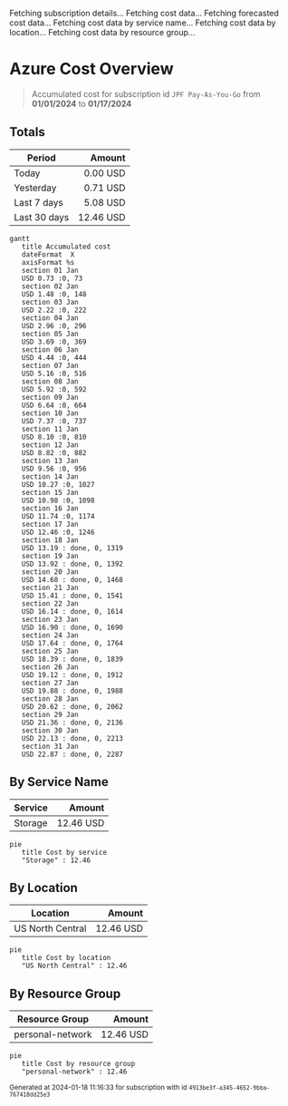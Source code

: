 Fetching subscription details...
Fetching cost data...
Fetching forecasted cost data...
Fetching cost data by service name...
Fetching cost data by location...
Fetching cost data by resource group...
# Azure Cost Overview

> Accumulated cost for subscription id `JPF Pay-As-You-Go` from **01/01/2024** to **01/17/2024**

## Totals

|Period|Amount|
|---|---:|
|Today|0.00 USD|
|Yesterday|0.71 USD|
|Last 7 days|5.08 USD|
|Last 30 days|12.46 USD|

```mermaid
gantt
   title Accumulated cost
   dateFormat  X
   axisFormat %s
   section 01 Jan
   USD 0.73 :0, 73
   section 02 Jan
   USD 1.48 :0, 148
   section 03 Jan
   USD 2.22 :0, 222
   section 04 Jan
   USD 2.96 :0, 296
   section 05 Jan
   USD 3.69 :0, 369
   section 06 Jan
   USD 4.44 :0, 444
   section 07 Jan
   USD 5.16 :0, 516
   section 08 Jan
   USD 5.92 :0, 592
   section 09 Jan
   USD 6.64 :0, 664
   section 10 Jan
   USD 7.37 :0, 737
   section 11 Jan
   USD 8.10 :0, 810
   section 12 Jan
   USD 8.82 :0, 882
   section 13 Jan
   USD 9.56 :0, 956
   section 14 Jan
   USD 10.27 :0, 1027
   section 15 Jan
   USD 10.98 :0, 1098
   section 16 Jan
   USD 11.74 :0, 1174
   section 17 Jan
   USD 12.46 :0, 1246
   section 18 Jan
   USD 13.19 : done, 0, 1319
   section 19 Jan
   USD 13.92 : done, 0, 1392
   section 20 Jan
   USD 14.68 : done, 0, 1468
   section 21 Jan
   USD 15.41 : done, 0, 1541
   section 22 Jan
   USD 16.14 : done, 0, 1614
   section 23 Jan
   USD 16.90 : done, 0, 1690
   section 24 Jan
   USD 17.64 : done, 0, 1764
   section 25 Jan
   USD 18.39 : done, 0, 1839
   section 26 Jan
   USD 19.12 : done, 0, 1912
   section 27 Jan
   USD 19.88 : done, 0, 1988
   section 28 Jan
   USD 20.62 : done, 0, 2062
   section 29 Jan
   USD 21.36 : done, 0, 2136
   section 30 Jan
   USD 22.13 : done, 0, 2213
   section 31 Jan
   USD 22.87 : done, 0, 2287
```

## By Service Name

|Service|Amount|
|---|---:|
|Storage|12.46 USD|

```mermaid
pie
   title Cost by service
   "Storage" : 12.46
```

## By Location

|Location|Amount|
|---|---:|
|US North Central|12.46 USD|

```mermaid
pie
   title Cost by location
   "US North Central" : 12.46
```

## By Resource Group

|Resource Group|Amount|
|---|---:|
|personal-network|12.46 USD|

```mermaid
pie
   title Cost by resource group
   "personal-network" : 12.46
```

<sup>Generated at 2024-01-18 11:16:33 for subscription with id `4913be3f-a345-4652-9bba-767418dd25e3`</sup>
